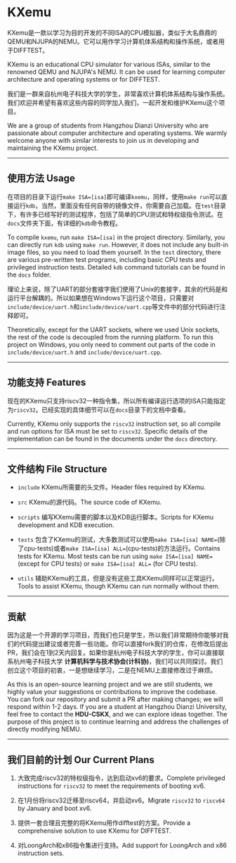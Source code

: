 # KXemu

KXemu是一款以学习为目的开发的不同ISA的CPU模拟器，类似于大名鼎鼎的QEMU和NJUPA的NEMU。它可以用作学习计算机体系结构和操作系统，或者用于DIFFTEST。

KXemu is an educational CPU simulator for various ISAs, similar to the renowned QEMU and NJUPA's NEMU. It can be used for learning computer architecture and operating systems or for DIFFTEST.

我们是一群来自杭州电子科技大学的学生，非常喜欢计算机体系结构与操作系统。我们欢迎并希望有喜欢这些内容的同学加入我们，一起开发和维护KXemu这个项目。

We are a group of students from Hangzhou Dianzi University who are passionate about computer architecture and operating systems. We warmly welcome anyone with similar interests to join us in developing and maintaining the KXemu project.

---

## 使用方法 Usage

在项目的目录下运行`make ISA=[isa]`即可编译`kxemu`，同样，使用`make run`可以直接运行`kdb`，当然，里面没有任何自带的镜像文件，你需要自己加载。在`test`目录下，有许多已经写好的测试程序，包括了简单的CPU测试和特权级指令测试。在`docs`文件夹下面，有详细的`kdb`命令教程。

To compile `kxemu`, run `make ISA=[isa]` in the project directory. Similarly, you can directly run `kdb` using `make run`. However, it does not include any built-in image files, so you need to load them yourself. In the `test` directory, there are various pre-written test programs, including basic CPU tests and privileged instruction tests. Detailed `kdb` command tutorials can be found in the `docs` folder.

理论上来说，除了UART的部分套接字我们使用了Unix的套接字，其余的代码是和运行平台解耦的。所以如果想在Windows下运行这个项目，只需要对`include/device/uart.h`和`include/device/uart.cpp`等文件中的部分代码进行注释即可。

Theoretically, except for the UART sockets, where we used Unix sockets, the rest of the code is decoupled from the running platform. To run this project on Windows, you only need to comment out parts of the code in `include/device/uart.h` and `include/device/uart.cpp`.

---

## 功能支持 Features

现在的KXemu只支持riscv32一种指令集，所以所有编译运行选项的ISA只能指定为`riscv32`。已经实现的具体细节可以在`docs`目录下的文档中查看。

Currently, KXemu only supports the `riscv32` instruction set, so all compile and run options for ISA must be set to `riscv32`. Specific details of the implementation can be found in the documents under the `docs` directory.

---

## 文件结构 File Structure

- `include` KXemu所需要的头文件。Header files required by KXemu.

- `src` KXemu的源代码。The source code of KXemu.

- `scripts` 编写KXemu需要的脚本以及KDB运行脚本。Scripts for KXemu development and KDB execution.

- `tests` 包含了KXemu的测试，大多数测试可以使用`make ISA=[isa] NAME=`(除了cpu-tests)或者`make ISA=[isa] ALL=`(cpu-tests)的方法运行。Contains tests for KXemu. Most tests can be run using `make ISA=[isa] NAME=` (except for CPU tests) or `make ISA=[isa] ALL=` (for CPU tests).

- `utils` 辅助KXemu的工具，但是没有这些工具KXemu同样可以正常运行。Tools to assist KXemu, though KXemu can run normally without them.

---

## 贡献

因为这是一个开源的学习项目，而我们也只是学生，所以我们非常期待你能够对我们的代码提出建议或者完善一些功能。你可以直接fork我们的仓库，在修改后提出PR，我们会在1到2天内回复。如果你是杭州电子科技大学的学生，你可以直接联系杭州电子科技大学 **计算机科学与技术协会(计科协)**，我们可以共同探讨。我们创立这个项目的初衷，一是想继续学习，二是在NEMU上直接修改过于麻烦。

As this is an open-source learning project and we are still students, we highly value your suggestions or contributions to improve the codebase. You can fork our repository and submit a PR after making changes; we will respond within 1-2 days. If you are a student at Hangzhou Dianzi University, feel free to contact the **HDU-CSKX**, and we can explore ideas together. The purpose of this project is to continue learning and address the challenges of directly modifying NEMU.

---

## 我们目前的计划 Our Current Plans

1. 大致完成riscv32的特权级指令，达到启动xv6的要求。Complete privileged instructions for `riscv32` to meet the requirements of booting xv6.  

2. 在1月份将riscv32迁移至riscv64，并启动xv6。Migrate `riscv32` to `riscv64` by January and boot xv6. 

3. 提供一套合理且完整的将KXemu用作difftest的方案。Provide a comprehensive solution to use KXemu for DIFFTEST.

4. 对LoongArch和x86指令集进行支持。Add support for LoongArch and x86 instruction sets. 
